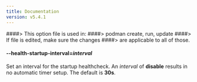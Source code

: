 ```yaml
---
title: Documentation
version: v5.4.1
---
```


####> This option file is used in:
####>   podman create, run, update
####> If file is edited, make sure the changes
####> are applicable to all of those.
#### **--health-startup-interval**=*interval*

Set an interval for the startup healthcheck. An _interval_ of **disable** results in no automatic timer setup. The default is **30s**.
